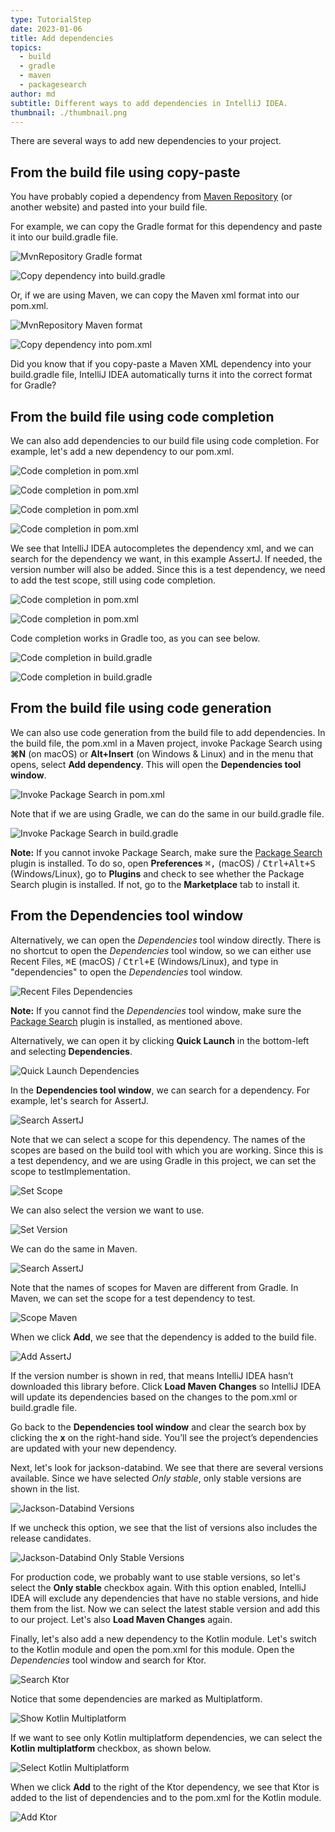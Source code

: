 ```yaml
---
type: TutorialStep
date: 2023-01-06
title: Add dependencies
topics:
  - build
  - gradle
  - maven
  - packagesearch
author: md
subtitle: Different ways to add dependencies in IntelliJ IDEA.
thumbnail: ./thumbnail.png
---
```


There are several ways to add new dependencies to your project.

## From the build file using copy-paste

You have probably copied a dependency from [Maven Repository](https://mvnrepository.com/) (or another website) and pasted into your build file.

For example, we can copy the Gradle format for this dependency and paste it into our build.gradle file.

![MvnRepository Gradle format](mvnrepository-gradle.png)

![Copy dependency into build.gradle](copy-into-build-gradle.png)

Or, if we are using Maven, we can copy the Maven xml format into our pom.xml.

![MvnRepository Maven format](mvnrepository-maven.png)

![Copy dependency into pom.xml](copy-into-pom-xml.png)

Did you know that if you copy-paste a Maven XML dependency into your build.gradle file, IntelliJ IDEA automatically turns it into the correct format for Gradle?

## From the build file using code completion

We can also add dependencies to our build file using code completion. For example, let's add a new dependency to our pom.xml.

![Code completion in pom.xml](pom-xml-code-completion-1.png)

![Code completion in pom.xml](pom-xml-code-completion-2.png)

![Code completion in pom.xml](pom-xml-code-completion-3.png)

![Code completion in pom.xml](pom-xml-code-completion-4.png)

We see that IntelliJ IDEA autocompletes the dependency xml, and we can search for the dependency we want, in this example AssertJ. If needed, the version number will also be added. Since this is a test dependency, we need to add the test scope, still using code completion.

![Code completion in pom.xml](pom-xml-code-completion-5.png)

![Code completion in pom.xml](pom-xml-code-completion-6.png)

Code completion works in Gradle too, as you can see below.

![Code completion in build.gradle](build-gradle-code-completion-1.png)

![Code completion in build.gradle](build-gradle-code-completion-2.png)

## From the build file using code generation

We can also use code generation from the build file to add dependencies. In the build file, the pom.xml in a Maven project, invoke Package Search using **⌘N** (on macOS) or **Alt+Insert** (on Windows & Linux) and in the menu that opens, select **Add dependency**. This will open the **Dependencies tool window**.

![Invoke Package Search in pom.xml](add-dependency-pom-xml.png)

Note that if we are using Gradle, we can do the same in our build.gradle file.

![Invoke Package Search in build.gradle](add-dependency-build-gradle.png)

**Note:** If you cannot invoke Package Search, make sure the [Package Search](https://plugins.jetbrains.com/plugin/12507-package-search) plugin is installed. To do so, open **Preferences**
<kbd>⌘,</kbd> (macOS) / <kbd>Ctrl+Alt+S</kbd> (Windows/Linux), go to **Plugins** and check to see whether the Package Search plugin is installed. If not, go to the **Marketplace** tab to install it.

## From the Dependencies tool window

Alternatively, we can open the _Dependencies_ tool window directly. There is no shortcut to open the _Dependencies_ tool window, so we can either use Recent Files, <kbd>⌘E</kbd> (macOS) / <kbd>Ctrl+E</kbd> (Windows/Linux), and type in "dependencies" to open the _Dependencies_ tool window.

![Recent Files Dependencies](recent-files-dependencies.png)

**Note:** If you cannot find the _Dependencies_ tool window, make sure the [Package Search](https://plugins.jetbrains.com/plugin/12507-package-search) plugin is installed, as mentioned above.

Alternatively, we can open it by clicking **Quick Launch** in the bottom-left and selecting **Dependencies**.

![Quick Launch Dependencies](quick-launch-dependencies.png)

In the **Dependencies tool window**, we can search for a dependency. For example, let's search for AssertJ.

![Search AssertJ](search-assertj-gradle.png)

Note that we can select a scope for this dependency. The names of the scopes are based on the build tool with which you are working. Since this is a test dependency, and we are using Gradle in this project, we can set the scope to testImplementation.

![Set Scope](set-scope.png)

We can also select the version we want to use.

![Set Version](set-version.png)

We can do the same in Maven.

![Search AssertJ](search-assertj-mvn.png)

Note that the names of scopes for Maven are different from Gradle. In Maven, we can set the scope for a test dependency to test.

![Scope Maven](scope-maven.png)

When we click **Add**, we see that the dependency is added to the build file.

![Add AssertJ](add-assertj.png)

If the version number is shown in red, that means IntelliJ IDEA hasn’t downloaded this library before. Click **Load Maven Changes** so IntelliJ IDEA will update its dependencies based on the changes to the pom.xml or build.gradle file.

Go back to the **Dependencies tool window** and clear the search box by clicking the **x** on the right-hand side. You’ll see the project’s dependencies are updated with your new dependency.

Next, let's look for jackson-databind. We see that there are several versions available. Since we have selected _Only stable_, only stable versions are shown in the list.

![Jackson-Databind Versions](jackson-versions.png)

If we uncheck this option, we see that the list of versions also includes the release candidates.

![Jackson-Databind Only Stable Versions](jackson-versions-stable.png)

For production code, we probably want to use stable versions, so let's select the **Only stable** checkbox again. With this option enabled, IntelliJ IDEA will exclude any dependencies that have no stable versions, and hide them from the list. Now we can select the latest stable version and add this to our project. Let's also **Load Maven Changes** again.

Finally, let's also add a new dependency to the Kotlin module. Let's switch to the Kotlin module and open the pom.xml for this module. Open the _Dependencies_ tool window and search for Ktor.

![Search Ktor](search-ktor.png)

Notice that some dependencies are marked as Multiplatform.

![Show Kotlin Multiplatform](show-kotlin-multiplatform.png)

If we want to see only Kotlin multiplatform dependencies, we can select the **Kotlin multiplatform** checkbox, as shown below.

![Select Kotlin Multiplatform](select-kotlin-multiplatform.png)

When we click **Add** to the right of the Ktor dependency, we see that Ktor is added to the list of dependencies and to the pom.xml for the Kotlin module.

![Add Ktor](add-ktor.png)
